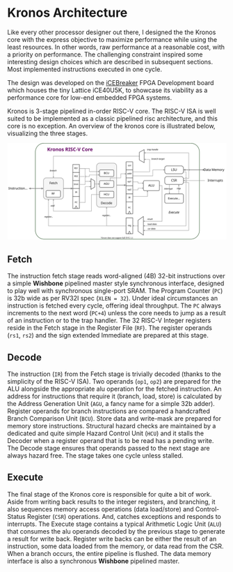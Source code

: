 # Kronos Architecture

Like every other processor designer out there, I designed the the Kronos core with the express objective to maximize performance while using the least resources. In other words, raw performance at a reasonable cost, with a priority on performance. The challenging constraint inspired some interesting design choices which are described in subsequent sections. Most implemented instructions executed in one cycle.

The design was developed on the [iCEBreaker](https://1bitsquared.com/products/icebreaker) FPGA Development board which houses the tiny Lattice iCE40U5K, to showcase its viability as a performance core for low-end embedded FPGA systems.

Kronos is 3-stage pipelined in-order RISC-V core. The RISC-V ISA is well suited to be implemented as a classic pipelined risc architecture, and this core is no exception. An overview of the kronos core is illustrated below, visualizing the three stages.

![Kronos Architecture](_images/kronos_arch.svg)


## Fetch

The instruction fetch stage reads word-aligned (4B) 32-bit instructions over a simple **Wishbone** pipelined master style synchronous interface, designed to play well with synchronous single-port SRAM. The Program Counter (`PC`) is 32b wide as per RV32I spec (`XLEN = 32`). Under ideal circumstances an instruction is fetched every cycle, offering ideal throughput. The `PC` always increments to the next word (`PC+4`) unless the core needs to jump as a result of an instruction or to the trap handler. The 32 RISC-V Integer registers reside in the Fetch stage in the Register File (`RF`). The register operands (`rs1`, `rs2`) and the sign extended Immediate are prepared at this stage.

## Decode

The instruction (`IR`) from the Fetch stage is trivially decoded (thanks to the simplicity of the RISC-V ISA). Two operands (`op1`, `op2`) are prepared for the ALU alongside the appropriate alu operation for the fetched instruction. An address for instructions that require it (branch, load, store) is calculated by the Address Generation Unit (`AGU`, a fancy name for a simple 32b adder). Register operands for branch instructions are compared a handcrafted Branch Comparison Unit (`BCU`). Store data and write-mask are prepared for memory store instructions. Structural hazard checks are maintained by a dedicated and quite simple Hazard Control Unit (`HCU`) and it stalls the Decoder when a register operand that is to be read has a pending write. The Decode stage ensures that operands passed to the next stage are always hazard free. The stage takes one cycle unless stalled.

## Execute

The final stage of the Kronos core is responsible for quite a bit of work. Aside from writing back results to the integer registers, and branching, it also sequences memory access operations (data load/store) and Control-Status Register (`CSR`) operations. And, catches exceptions and responds to interrupts. The Execute stage contains a typical Arithmetic Logic Unit (`ALU`) that consumes the alu operands decoded by the previous stage to generate a result for write back. Register write backs can be either the result of an instruction, some data loaded from the memory, or data read from the CSR. When a branch occurs, the entire pipeline is flushed. The data memory interface is also a synchronous **Wishbone** pipelined master.
